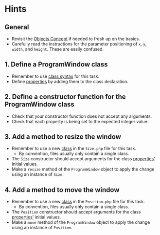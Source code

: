 # Hints

## General

- Revisit the [Objects Concept][concept-class-basics] if needed to fresh up on the basics.
- Carefully read the instructions for the parameter positioning of `x`, `y`, `width`, and `height`. These are easily confused.

## 1. Define a ProgramWindow class

- Remember to use [class syntax][php-class] for this task.
- Define [properties][php-properties] by adding them to the class declaration.

## 2. Define a constructor function for the ProgramWindow class

- Check that your constructor function does not accept any arguments.
- Check that each property is being set to the expected integer value.

## 3. Add a method to resize the window

- Remember to use a new [class][php-class] in the `Size.php` file for this task.
  - By convention, files usually only contain a single class.
- The `Size` constructor should accept arguments for the class [properties'][php-properties] initial values.
- Make a `resize` method of the `ProgramWindow` object to apply the change using an instance of `Size`.

## 4. Add a method to move the window

- Remember to use a new [class][php-class] in the `Position.php` file for this task.
  - By convention, files usually only contain a single class.
- The `Position` constructor should accept arguments for the class [properties'][php-properties] initial values.
- Make a `move` method of the `ProgramWindow` object to apply the change using an instance of `Position`.

[concept-class-basics]: /tracks/php/concepts/class-basics
[php-class]: https://www.php.net/manual/en/language.oop5.basic.php
[php-properties]: https://www.php.net/manual/en/language.oop5.properties.php